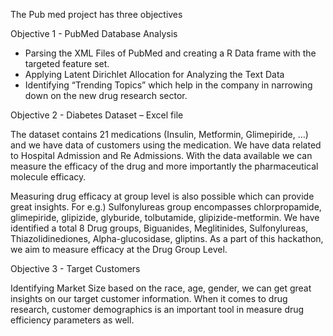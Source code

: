 The Pub med project has three objectives 

Objective 1 - PubMed Database Analysis

-	Parsing the XML Files of PubMed and creating a R Data frame with the targeted feature set.
-	Applying Latent Dirichlet Allocation for Analyzing the Text Data
-	Identifying “Trending Topics” which help in the company in narrowing down on the new drug research sector.

Objective 2 - Diabetes Dataset – Excel file

The dataset contains 21 medications (Insulin, Metformin, Glimepiride, …) and we have data of customers using the medication. We have data related to Hospital Admission and Re Admissions. With the data available we can measure the efficacy of the drug and more importantly the pharmaceutical molecule efficacy. 

Measuring drug efficacy at group level is also possible which can provide great insights. For e.g.) Sulfonylureas group encompasses chlorpropamide, glimepiride, glipizide, glyburide, tolbutamide, glipizide-metformin. We have identified a total 8 Drug groups, Biguanides, Meglitinides, Sulfonylureas, Thiazolidinediones, Alpha-glucosidase, gliptins. As a part of this hackathon, we aim to measure efficacy at the Drug Group Level.

Objective 3 - Target Customers

Identifying Market Size based on the race, age, gender, we can get great insights on our target customer information. When it comes to drug research, customer demographics is an important tool in measure drug efficiency parameters as well.
